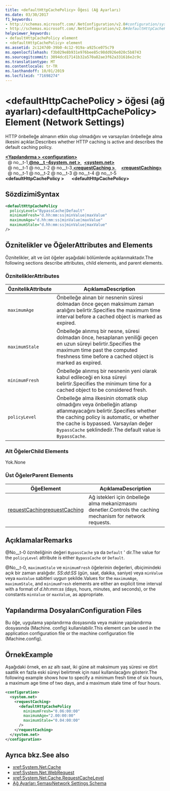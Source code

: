 ```yaml
---
title: <defaultHttpCachePolicy> Öğesi (Ağ Ayarları)
ms.date: 03/30/2017
f1_keywords:
- http://schemas.microsoft.com/.NetConfiguration/v2.0#configuration/system.net/requestCaching/defaultHttpCachePolicy
- http://schemas.microsoft.com/.NetConfiguration/v2.0#defaultHttpCachePolicy
helpviewer_keywords:
- defaultHttpCachePolicy element
- <defaultHttpCachePolicy> element
ms.assetid: 2c1247d0-39b0-4c12-919a-a925ce075c79
ms.openlocfilehash: f3b029e8b931e976bee85c98dd926e020c5b8743
ms.sourcegitcommit: 3094dcd17141b32a570a82ae3f62a331616e2c9c
ms.translationtype: MT
ms.contentlocale: tr-TR
ms.lasthandoff: 10/01/2019
ms.locfileid: "71698274"
---
```

# <a name="defaulthttpcachepolicy-element-network-settings"></a><span data-ttu-id="15a35-102">\<defaultHttpCachePolicy > öğesi (ağ ayarları)</span><span class="sxs-lookup"><span data-stu-id="15a35-102">\<defaultHttpCachePolicy> Element (Network Settings)</span></span>
<span data-ttu-id="15a35-103">HTTP önbelleğe almanın etkin olup olmadığını ve varsayılan önbelleğe alma ilkesini açıklar.</span><span class="sxs-lookup"><span data-stu-id="15a35-103">Describes whether HTTP caching is active and describes the default caching policy.</span></span>  
  
[<span data-ttu-id="15a35-104"> **\<Yapılandırma >** </span><span class="sxs-lookup"><span data-stu-id="15a35-104">**\<configuration>**</span></span>](../configuration-element.md)  
<span data-ttu-id="15a35-105">&nbsp; @ no__t-1[ **@no__t -4system. net >** ](system-net-element-network-settings.md)</span><span class="sxs-lookup"><span data-stu-id="15a35-105">&nbsp;&nbsp;[**\<system.net>**](system-net-element-network-settings.md)</span></span>  
<span data-ttu-id="15a35-106">&nbsp; @ no__t-1 @ no__t-2 @ no__t-3[ **\<requestCaching >** ](requestcaching-element-network-settings.md)</span><span class="sxs-lookup"><span data-stu-id="15a35-106">&nbsp;&nbsp;&nbsp;&nbsp;[**\<requestCaching>**](requestcaching-element-network-settings.md)</span></span>  
<span data-ttu-id="15a35-107">&nbsp; @ no__t-1 @ no__t-2 @ no__t-3 @ no__t-4 @ no__t-5 **\<defaultHttpCachePolicy >**</span><span class="sxs-lookup"><span data-stu-id="15a35-107">&nbsp;&nbsp;&nbsp;&nbsp;&nbsp;&nbsp;**\<defaultHttpCachePolicy>**</span></span>  
  
## <a name="syntax"></a><span data-ttu-id="15a35-108">Sözdizimi</span><span class="sxs-lookup"><span data-stu-id="15a35-108">Syntax</span></span>  
  
```xml  
<defaultHttpCachePolicy  
  policyLevel="BypassCache|Default"  
  minimumFresh="d.hh:mm:ss|minValue|maxValue"  
  maximumAge="d.hh:mm:ss|minValue|maxValue"  
  maximumStale="d.hh:mm:ss|minValue|maxValue"  
/>  
```  
  
## <a name="attributes-and-elements"></a><span data-ttu-id="15a35-109">Öznitelikler ve Öğeler</span><span class="sxs-lookup"><span data-stu-id="15a35-109">Attributes and Elements</span></span>  
 <span data-ttu-id="15a35-110">Öznitelikler, alt ve üst öğeler aşağıdaki bölümlerde açıklanmaktadır.</span><span class="sxs-lookup"><span data-stu-id="15a35-110">The following sections describe attributes, child elements, and parent elements.</span></span>  
  
### <a name="attributes"></a><span data-ttu-id="15a35-111">Öznitelikler</span><span class="sxs-lookup"><span data-stu-id="15a35-111">Attributes</span></span>  
  
|<span data-ttu-id="15a35-112">Öznitelik</span><span class="sxs-lookup"><span data-stu-id="15a35-112">Attribute</span></span>|<span data-ttu-id="15a35-113">Açıklama</span><span class="sxs-lookup"><span data-stu-id="15a35-113">Description</span></span>|  
|---------------|-----------------|  
|`maximumAge`|<span data-ttu-id="15a35-114">Önbelleğe alınan bir nesnenin süresi dolmadan önce geçen maksimum zaman aralığını belirtir.</span><span class="sxs-lookup"><span data-stu-id="15a35-114">Specifies the maximum time interval before a cached object is marked as expired.</span></span>|  
|`maximumStale`|<span data-ttu-id="15a35-115">Önbelleğe alınmış bir nesne, süresi dolmadan önce, hesaplanan yeniliği geçen en uzun süreyi belirtir.</span><span class="sxs-lookup"><span data-stu-id="15a35-115">Specifies the maximum time past the computed freshness time before a cached object is marked as expired.</span></span>|  
|`minimumFresh`|<span data-ttu-id="15a35-116">Önbelleğe alınmış bir nesnenin yeni olarak kabul edileceği en kısa süreyi belirtir.</span><span class="sxs-lookup"><span data-stu-id="15a35-116">Specifies the minimum time for a cached object to be considered fresh.</span></span>|  
|`policyLevel`|<span data-ttu-id="15a35-117">Önbelleğe alma ilkesinin otomatik olup olmadığını veya önbelleğin atlanıp atlanmayacağını belirtir.</span><span class="sxs-lookup"><span data-stu-id="15a35-117">Specifies whether the caching policy is automatic, or whether the cache is bypassed.</span></span> <span data-ttu-id="15a35-118">Varsayılan değer `BypassCache` şeklindedir.</span><span class="sxs-lookup"><span data-stu-id="15a35-118">The default value is `BypassCache`.</span></span>|  
  
### <a name="child-elements"></a><span data-ttu-id="15a35-119">Alt Öğeler</span><span class="sxs-lookup"><span data-stu-id="15a35-119">Child Elements</span></span>  
 <span data-ttu-id="15a35-120">Yok.</span><span class="sxs-lookup"><span data-stu-id="15a35-120">None</span></span>  
  
### <a name="parent-elements"></a><span data-ttu-id="15a35-121">Üst Öğeler</span><span class="sxs-lookup"><span data-stu-id="15a35-121">Parent Elements</span></span>  
  
|<span data-ttu-id="15a35-122">Öğe</span><span class="sxs-lookup"><span data-stu-id="15a35-122">Element</span></span>|<span data-ttu-id="15a35-123">Açıklama</span><span class="sxs-lookup"><span data-stu-id="15a35-123">Description</span></span>|  
|-------------|-----------------|  
|[<span data-ttu-id="15a35-124">requestCaching</span><span class="sxs-lookup"><span data-stu-id="15a35-124">requestCaching</span></span>](requestcaching-element-network-settings.md)|<span data-ttu-id="15a35-125">Ağ istekleri için önbelleğe alma mekanizmasını denetler.</span><span class="sxs-lookup"><span data-stu-id="15a35-125">Controls the caching mechanism for network requests.</span></span>|  
  
## <a name="remarks"></a><span data-ttu-id="15a35-126">Açıklamalar</span><span class="sxs-lookup"><span data-stu-id="15a35-126">Remarks</span></span>  
 <span data-ttu-id="15a35-127">@No__t-0 özniteliğinin değeri `BypassCache` ya da `Default` ' dir.</span><span class="sxs-lookup"><span data-stu-id="15a35-127">The value for the `policyLevel` attribute is either `BypassCache` or `Default`.</span></span>  
  
 <span data-ttu-id="15a35-128">@No__t-0, `maximumStale` ve `minimumFresh` öğelerinin değerleri, *d*biçimindeki açık bir zaman aralığıdır. *SS*:*dd*:*SS* (gün, saat, dakika, saniye) veya `minValue` veya `maxValue` sabitleri uygun şekilde.</span><span class="sxs-lookup"><span data-stu-id="15a35-128">Values for the `maximumAge`, `maximumStale`, and `minimumFresh` elements are either an explicit time interval with a format of *d*.*hh*:*mm*:*ss* (days, hours, minutes, and seconds), or the constants `minValue` or `maxValue`, as appropriate.</span></span>  
  
## <a name="configuration-files"></a><span data-ttu-id="15a35-129">Yapılandırma Dosyaları</span><span class="sxs-lookup"><span data-stu-id="15a35-129">Configuration Files</span></span>  
 <span data-ttu-id="15a35-130">Bu öğe, uygulama yapılandırma dosyasında veya makine yapılandırma dosyasında (Machine. config) kullanılabilir.</span><span class="sxs-lookup"><span data-stu-id="15a35-130">This element can be used in the application configuration file or the machine configuration file (Machine.config).</span></span>  
  
## <a name="example"></a><span data-ttu-id="15a35-131">Örnek</span><span class="sxs-lookup"><span data-stu-id="15a35-131">Example</span></span>  
 <span data-ttu-id="15a35-132">Aşağıdaki örnek, en az altı saat, iki güne ait maksimum yaş süresi ve dört saatlik en fazla eski süreyi belirtmek için nasıl kullanılacağını gösterir.</span><span class="sxs-lookup"><span data-stu-id="15a35-132">The following example shows how to specify a minimum fresh time of six hours, a maximum age time of two days, and a maximum stale time of four hours.</span></span>  
  
```xml  
<configuration>  
  <system.net>  
    <requestCaching>  
      <defaultHttpCachePolicy  
        minimumFresh="0.06:00:00"  
        maximumAge="2.00:00:00"  
        maximumStale="0.04:00:00"
      />  
    </requestCaching>  
  </system.net>  
</configuration>  
```  
  
## <a name="see-also"></a><span data-ttu-id="15a35-133">Ayrıca bkz.</span><span class="sxs-lookup"><span data-stu-id="15a35-133">See also</span></span>

- <xref:System.Net.Cache>
- <xref:System.Net.WebRequest>
- <xref:System.Net.Cache.RequestCacheLevel>
- [<span data-ttu-id="15a35-134">Ağ Ayarları Şeması</span><span class="sxs-lookup"><span data-stu-id="15a35-134">Network Settings Schema</span></span>](index.md)

